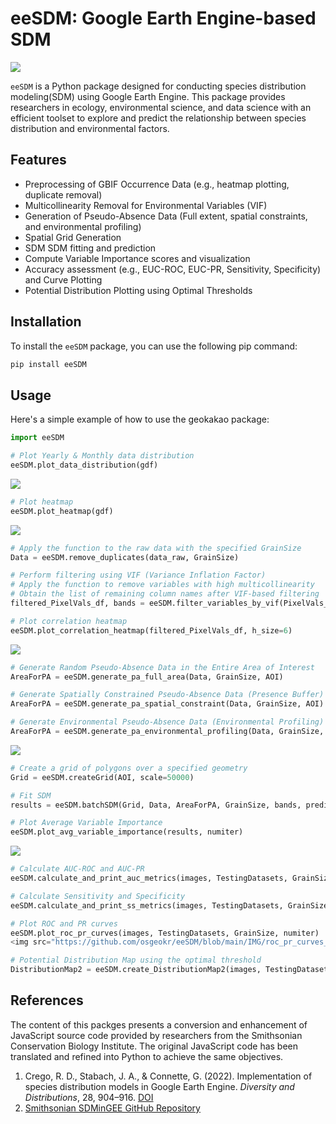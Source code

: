 # eeSDM: Google Earth Engine-based SDM

<img src="https://github.com/osgeokr/eeSDM/blob/main/IMG/predict_sdm.png" style="max-width:100%;">

`eeSDM` is a Python package designed for conducting species distribution modeling(SDM) using Google Earth Engine. This package provides researchers in ecology, environmental science, and data science with an efficient toolset to explore and predict the relationship between species distribution and environmental factors.

## Features

- Preprocessing of GBIF Occurrence Data (e.g., heatmap plotting, duplicate removal)
- Multicollinearity Removal for Environmental Variables (VIF)
- Generation of Pseudo-Absence Data (Full extent, spatial constraints, and environmental profiling)
- Spatial Grid Generation
- SDM SDM fitting and prediction
- Compute Variable Importance scores and visualization
- Accuracy assessment (e.g., EUC-ROC, EUC-PR, Sensitivity, Specificity) and Curve Plotting
- Potential Distribution Plotting using Optimal Thresholds

## Installation

To install the `eeSDM` package, you can use the following pip command:

```bash
pip install eeSDM
```

## Usage

Here's a simple example of how to use the geokakao package:
```python
import eeSDM
```

```python
# Plot Yearly & Monthly data distribution
eeSDM.plot_data_distribution(gdf)
```
<img src="https://github.com/osgeokr/eeSDM/blob/main/IMG/data_distribution_plot.png" style="max-width:100%;">

```python
# Plot heatmap
eeSDM.plot_heatmap(gdf)
```
<img src="https://github.com/osgeokr/eeSDM/blob/main/IMG/heatmap_plot.png" style="max-width:100%;">

```python
# Apply the function to the raw data with the specified GrainSize
Data = eeSDM.remove_duplicates(data_raw, GrainSize)
```

```python
# Perform filtering using VIF (Variance Inflation Factor)
# Apply the function to remove variables with high multicollinearity
# Obtain the list of remaining column names after VIF-based filtering
filtered_PixelVals_df, bands = eeSDM.filter_variables_by_vif(PixelVals_df)
```

```python
# Plot correlation heatmap
eeSDM.plot_correlation_heatmap(filtered_PixelVals_df, h_size=6)
```
<img src="https://github.com/osgeokr/eeSDM/blob/main/IMG/correlation_heatmap_plot.png" style="max-width:100%;">

```python
# Generate Random Pseudo-Absence Data in the Entire Area of Interest
AreaForPA = eeSDM.generate_pa_full_area(Data, GrainSize, AOI)

# Generate Spatially Constrained Pseudo-Absence Data (Presence Buffer)
AreaForPA = eeSDM.generate_pa_spatial_constraint(Data, GrainSize, AOI)

# Generate Environmental Pseudo-Absence Data (Environmental Profiling)
AreaForPA = eeSDM.generate_pa_environmental_profiling(Data, GrainSize, AOI, predictors)
```
<img src="https://github.com/osgeokr/eeSDM/blob/main/IMG/generate_pa.png" style="max-width:100%;">

```python
# Create a grid of polygons over a specified geometry
Grid = eeSDM.createGrid(AOI, scale=50000)
```

```python
# Fit SDM
results = eeSDM.batchSDM(Grid, Data, AreaForPA, GrainSize, bands, predictors, numiter, split=0.7, seed=None)
```

```python
# Plot Average Variable Importance
eeSDM.plot_avg_variable_importance(results, numiter)
```
<img src="https://github.com/osgeokr/eeSDM/blob/main/IMG/avg_variable_importance_plot.png" style="max-width:100%;">

```python
# Calculate AUC-ROC and AUC-PR
eeSDM.calculate_and_print_auc_metrics(images, TestingDatasets, GrainSize, numiter)

# Calculate Sensitivity and Specificity
eeSDM.calculate_and_print_ss_metrics(images, TestingDatasets, GrainSize, numiter)

# Plot ROC and PR curves
eeSDM.plot_roc_pr_curves(images, TestingDatasets, GrainSize, numiter)
<img src="https://github.com/osgeokr/eeSDM/blob/main/IMG/roc_pr_curves_plot" style="max-width:100%;">

# Potential Distribution Map using the optimal threshold
DistributionMap2 = eeSDM.create_DistributionMap2(images, TestingDatasets, GrainSize, numiter, ModelAverage)
```

## References

The content of this packges presents a conversion and enhancement of JavaScript source code provided by researchers from the Smithsonian Conservation Biology Institute. The original JavaScript code has been translated and refined into Python to achieve the same objectives.

1. Crego, R. D., Stabach, J. A., & Connette, G. (2022). Implementation of species distribution models in Google Earth Engine. *Diversity and Distributions*, 28, 904–916. [DOI](https://doi.org/10.1111/ddi.13491)
2. [Smithsonian SDMinGEE GitHub Repository](https://smithsonian.github.io/SDMinGEE/)
